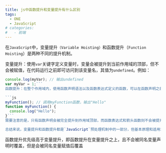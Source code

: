 ```yaml
---
title: js中函数提升和变量提升有什么区别
tags:
  - ONE
  - JavaScript
# categories:
#   - 前端
---
```


在`JavaScript`中，变量提升`（Variable Hoisting）`和函数提升（`Function Hoisting`）是两种不同的提升机制。

变量提升：使用`var`关键字定义变量时，变量会被提升到当前作用域的顶部，但不会被赋值，在代码运行之前即可访问到该变量名，其值为`undefined`。例如：

````js
console.log(myVar); // 输出undefined
var myVar = 1;```
函数提升：在整个作用域内，使用函数声明语法以及函数表达式定义的函数，可以在函数声明之前进行调用。这是因为在预编译阶段，`JavaScript`解释器会将所有的函数声明提升到作用域顶部即函数名和整个函数体一起进行预加载，被称为“函数提升”。例如：

```js
myFunction(); // 调用myFunction函数，输出"Hello"
function myFunction() {
  console.log("Hello");
}```
需要注意的是，只有函数声明会被完全提升到作用域顶部，而函数表达式和箭头函数则不会被提升。此外，在`ES6`之后引入的`let`和`const`关键字定义的变量，不会存在变量提升。

总结来说，变量提升和函数提升都是`JavaScript`预处理机制中的一部分，但基本原理和适用场景不同。变量提升适用于使用`var`关键字定义的变量，函数提升适用于使用函数声明语法或函数表达式定义的函数。
````

函数提升优先级高于变量提升，即函数提升在变量提升之上，且不会被同名变量声明时覆盖，但是会被同名变量赋值后覆盖
